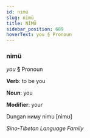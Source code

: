 ```yaml
---
id: nimü
slug: nimü
title: NİMÜ
sidebar_position: 689
hoverText: you § Pronoun
---
```


### nimü

*you* **§** Pronoun

**Verb**: to be you

**Noun**: you

**Modifier**: your

Dungan ниму nimu [nimʊ]

*Sino-Tibetan Language Family*